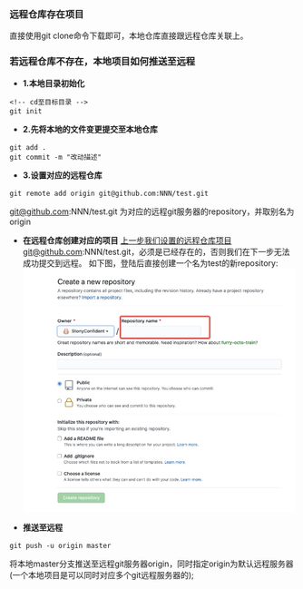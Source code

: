 ### 远程仓库存在项目
直接使用git clone命令下载即可，本地仓库直接跟远程仓库关联上。

### 若远程仓库不存在，本地项目如何推送至远程
- **1.本地目录初始化**
```
<!-- cd至目标目录 -->
git init
```
- **2.先将本地的文件变更提交至本地仓库**
```
git add .
git commit -m "改动描述"
```
- **3.设置对应的远程仓库**
```
git remote add origin git@github.com:NNN/test.git
```
git@github.com:NNN/test.git 为对应的远程git服务器的repository，并取别名为origin
- **在远程仓库创建对应的项目**
上一步我们设置的远程仓库项目git@github.com:NNN/test.git，必须是已经存在的，否则我们在下一步无法成功提交到远程。
如下图，登陆后直接创建一个名为test的新repository:
![](assets/git项目创建过程-d6fb8cdc.png)

- **推送至远程**
```
git push -u origin master
```
将本地master分支推送至远程git服务器origin，同时指定origin为默认远程服务器(一个本地项目是可以同时对应多个git远程服务器的);
